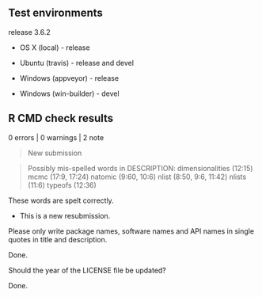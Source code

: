 ## Test environments

release 3.6.2

* OS X (local) - release

* Ubuntu (travis) - release and devel

* Windows (appveyor) - release
* Windows (win-builder) - devel

## R CMD check results

0 errors | 0 warnings | 2 note

> New submission

> Possibly mis-spelled words in DESCRIPTION:
  dimensionalities (12:15)
  mcmc (17:9, 17:24)
  natomic (9:60, 10:6)
  nlist (8:50, 9:6, 11:42)
  nlists (11:6)
  typeofs (12:36)
  
These words are spelt correctly.

* This is a new resubmission.

Please only write package names, software names and API names in single quotes in title and description.

Done.

Should the year of the LICENSE file be updated?

Done.
